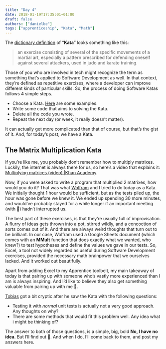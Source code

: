 ```yaml
---
title: "Day 4"
date: 2018-01-19T17:35:01+01:00
draft: false
authors: ["danielbe"]
tags: ["apprenticeship", "Kata", "Math"]
---
```


The [dictionary definition](http://www.dictionary.com/browse/kata) of “**Kata**” looks something like this:

> an exercise consisting of several of the specific movements of a martial art, especially a pattern prescribed for defending oneself against several attackers, used in judo and karate training.

Those of you who are involved in tech might recognize the term as something that’s applied to Software Development as well. In that context, they’re defined as repetitive exercises, where a developer can improve different kinds of particular skills. So, the process of doing Software Katas follows 4 simple steps.

* Choose a Kata. [Here](http://codingdojo.org/kata/) are some examples.
* Write some code that aims to solving the Kata.
* Delete all the code you wrote.
* Repeat the next day (or week, it really doesn’t matter).

It can actually get more complicated than that of course, but that’s the gist of it. And, for today’s post, we have a Kata.

## The Matrix Multiplication Kata

If you’re like me, you probably don’t remember how to multiply matrixes. Luckily, the internet is always there for us, so here’s a video that explains it: [Multiplying matrices (video) |Khan Academy](https://www.khanacademy.org/math/precalculus/precalc-matrices/multiplying-matrices-by-matrices/v/multiplying-a-matrix-by-a-matrix).

Now, if you were asked to write a program that multiplied 2 matrixes, how would you do it? That was what [Wolfram](https://twitter.com/wolframkriesing) and I tried to do today as a Kata. We initially thought 1 hour would be sufficient, but as the tests piled up, the hour was gone before we knew it. We ended up spending 30 more minutes, and would’ve probably stayed for a while longer if an important meeting (with 🍕) hadn’t interrupted us.

The best part of these exercises, is that they’re usually full of improvisation. A flurry of ideas gets thrown into a pot, stirred wildly, and a concoction of sorts comes out of it. And there are always weird thoughts that turn out to be brilliant. In our case, Wolfram used a Google Sheets document (which comes with an **MMult** function that does exactly what we wanted, who knew?) to test hypotheses and define the values we gave in our tests. So, Excel, a tool not widely regarded as useful during Software Development exercises, provided the necessary math brainpower that we ourselves lacked. And it worked out beautifully.

Apart from adding Excel to my Apprentice toolbelt, my main takeaway of today is that pairing up with someone who’s vastly more experienced than I am is always inspiring. And I’d like to believe they also get something valuable from pairing up with me 🤞.

[Tobias](https://twitter.com/tpflug) got a bit cryptic after he saw the Kata with the following questions:

* Testing it with _normal_ unit tests is actually not a very good approach. Any thoughts on why?
* There are some methods that would fit this problem well. Any idea what i might be thinking of?

The answer to both of those questions, is a simple, big, bold **No, I have no idea**. But I’ll find out 💪. And when I do, I’ll come back to them, and post my answers here.

